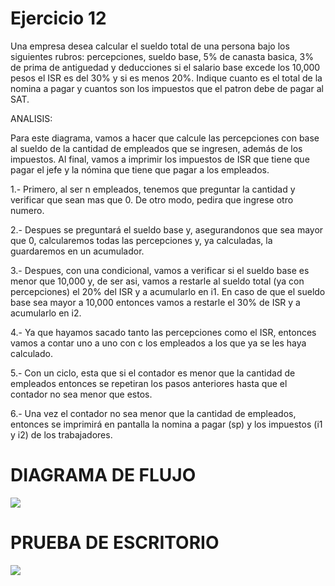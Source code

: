 # Ejercicio 12
Una empresa desea calcular el sueldo total de una persona bajo los siguientes rubros: percepciones, sueldo base, 5% de canasta basica, 3% de prima de antiguedad y deducciones si el salario base excede los 10,000 pesos el ISR es del 30% y si es menos 20%. Indique cuanto es el total de la nomina a pagar y cuantos son los impuestos que el patron debe de pagar al SAT.

ANALISIS:

Para este diagrama, vamos a hacer que calcule las percepciones con base al sueldo de la cantidad de empleados que se ingresen, además de los impuestos. Al final, vamos a imprimir los impuestos de ISR que tiene que pagar el jefe y la nómina que tiene que pagar a los empleados.

1.- Primero, al ser n empleados, tenemos que preguntar la cantidad y verificar que sean mas que 0. De otro modo, pedira que ingrese otro numero.

2.- Despues se preguntará el sueldo base y, asegurandonos que sea mayor que 0, calcularemos todas las percepciones y, ya calculadas, la guardaremos en un acumulador.

3.- Despues, con una condicional, vamos a verificar si el sueldo base es menor que 10,000 y, de ser asi, vamos a restarle al sueldo total (ya con percepciones) el 20% del ISR y a acumularlo en i1. En caso de que el sueldo base sea mayor a 10,000 entonces vamos a restarle el 30% de ISR y a acumularlo en i2.

4.- Ya que hayamos sacado tanto las percepciones como el ISR, entonces vamos a contar uno a uno con c los empleados a los que ya se les haya calculado.

5.- Con un ciclo, esta que si el contador es menor que la cantidad de empleados entonces se repetiran los pasos anteriores hasta que el contador no sea menor que estos.

6.- Una vez el contador no sea menor que la cantidad de empleados, entonces se imprimirá en pantalla la nomina a pagar (sp) y los impuestos (i1 y i2) de los trabajadores.

# DIAGRAMA DE FLUJO
![](file:///C:/Users/Sanch/OneDrive/Desktop/ICI%201°B/PORTAFOLIO%20FUNDAMENTOS/en%20fotito/empresaimpuestos%20EJ%2012.png)

# PRUEBA DE ESCRITORIO
![](file:///C:/Users/Sanch/OneDrive/Desktop/ICI%201°B/PORTAFOLIO%20FUNDAMENTOS/PRUEBAS%20PNG/Prueba%20de%20escritorio%2012.png)